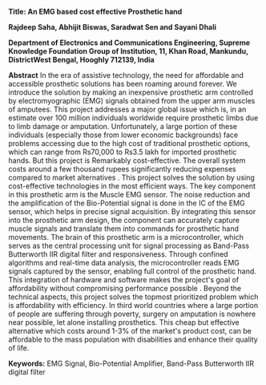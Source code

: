 ﻿**Title: An EMG based cost effective Prosthetic hand** 

**Rajdeep Saha, Abhijit Biswas, Saradwat Sen and Sayani Dhali**

**Department of Electronics and Communications Engineering, Supreme Knowledge Foundation Group of Institution, 11, Khan Road, Mankundu, DistrictWest Bengal, Hooghly 712139, India**

<a name="_hlk155981770"></a>**Abstract**   In the era of assistive technology, the need for affordable and accessible prosthetic solutions has been roaming around forever. We introduce the solution by making an inexpensive prosthetic arm controlled by electromyographic (EMG) signals obtained from the upper arm muscles of amputees. This project addresses a major global issue which is, in an estimate over 100 million individuals worldwide require prosthetic limbs due to limb damage or amputation. Unfortunately, a large portion of these individuals (especially those from lower economic backgrounds) face problems accessing due to the high cost of traditional prosthetic options, which can range from Rs70,000 to Rs3.5 lakh for imported prosthetic hands. But this project is Remarkably cost-effective. The overall system costs around a few thousand rupees significantly reducing expenses compared to market alternatives . This project solves the solution by using cost-effective technologies in the most efficient ways. The key component in this prosthetic arm is the Muscle EMG sensor. The noise reduction and the amplification of the Bio-Potential signal is done in the IC of the EMG sensor, which helps in precise signal acquisition. By integrating this sensor into the prosthetic arm design, the component can accurately capture muscle signals and translate them into commands for prosthetic hand movements. The brain of this prosthetic arm is a microcontroller, which serves as the central processing unit for signal processing as Band-Pass Butterworth IIR digital filter and responsiveness. Through confined algorithms and real-time data analysis, the microcontroller reads EMG signals captured by the sensor, enabling full control of the prosthetic hand. This integration of hardware and software makes the project's goal of affordability without compromising performance possible . Beyond the technical aspects, this project solves the topmost prioritized problem which is affordability with efficiency. In third world countries where a large portion of people are suffering through poverty, surgery on amputation is nowhere near possible, let alone installing prosthetics. This cheap but effective alternative which costs around 1-3% of the market's product cost, can be affordable to the mass population with disabilities and enhance their quality of life.

**Keywords:** EMG Signal, Bio-Potential Amplifier, Band-Pass Butterworth IIR digital filter

